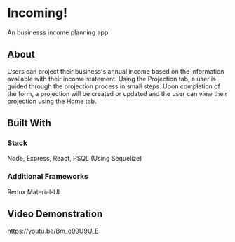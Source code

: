 # Incoming!

An businesss income planning app

## About

Users can project their business's annual income based on the information available with their income statement. Using the Projection tab, a user is guided through the projection process in small steps. Upon completion of the form, a projection will be created or updated and the user can view their projection using the Home tab.

## Built With

### Stack

Node,
Express,
React,
PSQL (Using Sequelize)

### Additional Frameworks

Redux
Material-UI

## Video Demonstration

https://youtu.be/Bm_e99U9U_E
